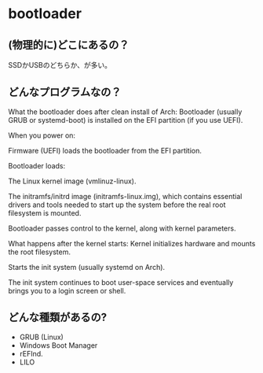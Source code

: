 # bootloader

## (物理的に)どこにあるの？
SSDかUSBのどちらか、が多い。


## どんなプログラムなの？
What the bootloader does after clean install of Arch:
Bootloader (usually GRUB or systemd-boot) is installed on the EFI partition (if you use UEFI).

When you power on:

Firmware (UEFI) loads the bootloader from the EFI partition.

Bootloader loads:

The Linux kernel image (vmlinuz-linux).

The initramfs/initrd image (initramfs-linux.img), which contains essential drivers and tools needed to start up the system before the real root filesystem is mounted.

Bootloader passes control to the kernel, along with kernel parameters.

What happens after the kernel starts:
Kernel initializes hardware and mounts the root filesystem.

Starts the init system (usually systemd on Arch).

The init system continues to boot user-space services and eventually brings you to a login screen or shell.

## どんな種類があるの?
- GRUB (Linux)
- Windows Boot Manager
- rEFInd.
- LILO